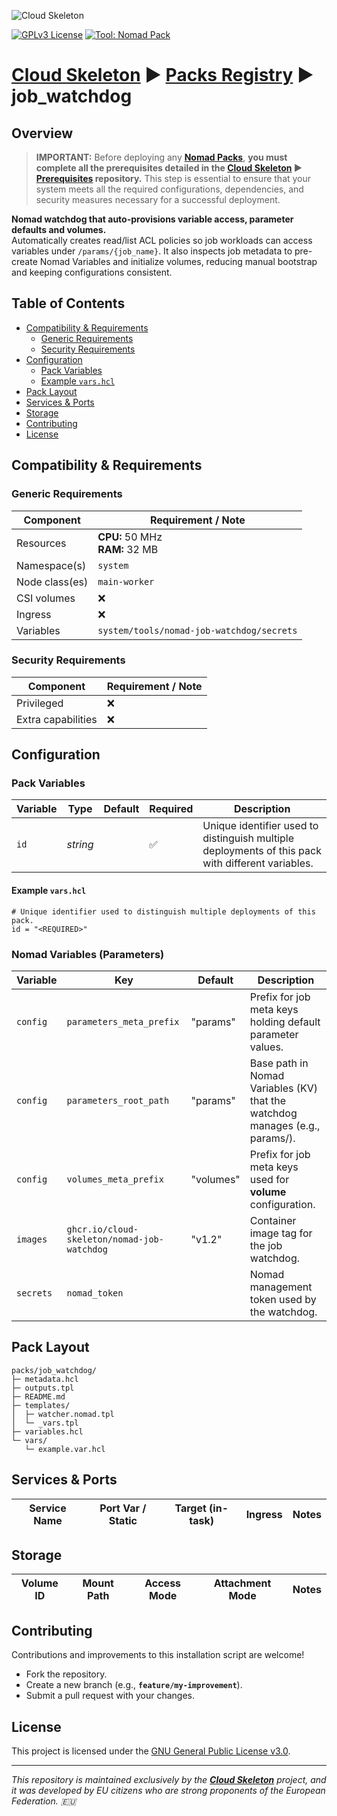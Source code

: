![Cloud Skeleton](../../assets/logo.jpg)

[![GPLv3 License](https://img.shields.io/badge/License-GPLv3-blue.svg)](LICENSE) [![Tool: Nomad Pack](https://img.shields.io/badge/Tool-Nomad_Pack-green)]()

# **[Cloud Skeleton][cloud-skeleton]** ► **[Packs Registry][packs-registry]**  ► **job_watchdog**

## Overview

> **IMPORTANT:** Before deploying any **[Nomad Packs][hashicorp-nomad-packs]**, **you must complete all the prerequisites detailed in the **[Cloud Skeleton][cloud-skeleton]** ► **[Prerequisites][prerequisites]** repository.** This step is essential to ensure that your system meets all the required configurations, dependencies, and security measures necessary for a successful deployment.

**Nomad watchdog that auto-provisions variable access, parameter defaults and volumes.**  
Automatically creates read/list ACL policies so job workloads can access variables under `/params/{job_name}`. It also inspects job metadata to pre-create Nomad Variables and initialize volumes, reducing manual bootstrap and keeping configurations consistent.

## Table of Contents

- [Compatibility & Requirements](#compatibility--requirements)
  - [Generic Requirements](#generic-requirements)
  - [Security Requirements](#security-requirements)
- [Configuration](#configuration)
  - [Pack Variables](#pack-variables)
  - [Example `vars.hcl`](#example-varshcl)
- [Pack Layout](#pack-layout)
- [Services & Ports](#services--ports)
- [Storage](#storage)
- [Contributing](#contributing)
- [License](#license)

## Compatibility & Requirements

### Generic Requirements

| Component      | Requirement / Note                        |
|----------------|-------------------------------------------|
| Resources      | **CPU:** 50 MHz <br> **RAM:** 32 MB       |
| Namespace(s)   | `system`                                  |
| Node class(es) | `main-worker`                             |
| CSI volumes    | ❌                                        |
| Ingress        | ❌                                        |
| Variables      | `system/tools/nomad-job-watchdog/secrets` |

### Security Requirements

| Component          | Requirement / Note |
|--------------------|--------------------|
| Privileged         | ❌                 |
| Extra capabilities | ❌                 |

## Configuration

### Pack Variables

| Variable | Type     | Default | Required | Description                                                                                       |
|----------|----------|---------|----------|---------------------------------------------------------------------------------------------------|
| `id`     | *string* |         | ✅       | Unique identifier used to distinguish multiple deployments of this pack with different variables. |

#### Example `vars.hcl`

```hcl
# Unique identifier used to distinguish multiple deployments of this pack.
id = "<REQUIRED>"
```

### Nomad Variables (Parameters)

| Variable  | Key                                         | Default  | Description                                                                  |
|-----------|---------------------------------------------|----------|------------------------------------------------------------------------------|
| `config`  | `parameters_meta_prefix`                    | "params" | Prefix for job meta keys holding default parameter values.                   |
| `config`  | `parameters_root_path`                      | "params" | Base path in Nomad Variables (KV) that the watchdog manages (e.g., params/). |
| `config`  | `volumes_meta_prefix`                       | "volumes"| Prefix for job meta keys used for **volume** configuration.                  |
| `images`  | `ghcr.io/cloud-skeleton/nomad-job-watchdog` | "v1.2"   | Container image tag for the job watchdog.                                    |
| `secrets` | `nomad_token`                               |          | Nomad management token used by the watchdog.                                 |

## Pack Layout

```
packs/job_watchdog/
├─ metadata.hcl
├─ outputs.tpl
├─ README.md
├─ templates/
│  ├─ watcher.nomad.tpl
│  └─ _vars.tpl
├─ variables.hcl
└─ vars/
   └─ example.var.hcl
```

## Services & Ports

| Service Name | Port Var / Static | Target (in-task) | Ingress | Notes |
|--------------|-------------------|------------------|---------|-------|

## Storage

| Volume ID | Mount Path | Access Mode | Attachment Mode | Notes |
|-----------|------------|-------------|-----------------|-------|

## Contributing

Contributions and improvements to this installation script are welcome!  
- Fork the repository.  
- Create a new branch (e.g., **`feature/my-improvement`**).  
- Submit a pull request with your changes.

## License

This project is licensed under the [GNU General Public License v3.0](LICENSE).

---

*This repository is maintained exclusively by the **[Cloud Skeleton][cloud-skeleton]** project, and it was developed by EU citizens who are strong proponents of the European Federation. 🇪🇺*

<!-- Reference -->
[cloud-skeleton]: https://github.com/cloud-skeleton/
[hashicorp-nomad]: https://developer.hashicorp.com/nomad/tutorials/get-started
[hashicorp-nomad-packs]: https://developer.hashicorp.com/nomad/tools/nomad-pack
[packs-registry]: https://github.com/cloud-skeleton/packs-registry/
[prerequisites]: https://github.com/cloud-skeleton/prerequisites
